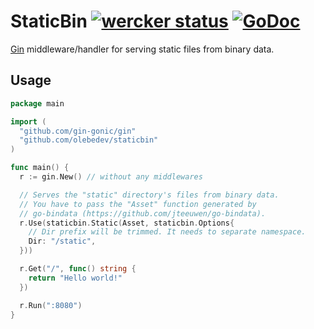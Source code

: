 # StaticBin [![wercker status](https://app.wercker.com/status/b026f59be5b3fb82aef510bfc46984f0/s "wercker status")](https://app.wercker.com/project/bykey/b026f59be5b3fb82aef510bfc46984f0) [![GoDoc](https://godoc.org/github.com/olebedev/staticbin?status.png)](https://godoc.org/github.com/olebedev/staticbin)

[Gin](https://github.com/gin-gonic/gin) middleware/handler for serving static files from binary data.  

## Usage

```go
package main

import (
  "github.com/gin-gonic/gin"
  "github.com/olebedev/staticbin"
)

func main() {
  r := gin.New() // without any middlewares

  // Serves the "static" directory's files from binary data.
  // You have to pass the "Asset" function generated by
  // go-bindata (https://github.com/jteeuwen/go-bindata).
  r.Use(staticbin.Static(Asset, staticbin.Options{
    // Dir prefix will be trimmed. It needs to separate namespace.
    Dir: "/static",
  }))

  r.Get("/", func() string {
    return "Hello world!"
  })

  r.Run(":8080")
}
```
